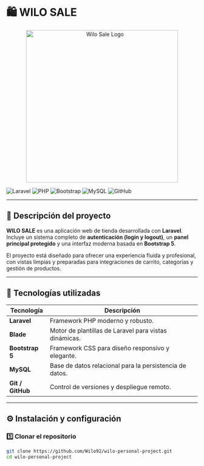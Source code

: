 # 🛍️ WILO SALE

<p align="center">
  <img src="https://raw.githubusercontent.com/Wilo92/wilo-personal-project/main/public/images/blade-banner.png" width="400" alt="Wilo Sale Logo">
</p>

![Laravel](https://img.shields.io/badge/Laravel-FF2D20?style=for-the-badge&logo=laravel&logoColor=white)
![PHP](https://img.shields.io/badge/PHP-777BB4?style=for-the-badge&logo=php&logoColor=white)
![Bootstrap](https://img.shields.io/badge/Bootstrap-7952B3?style=for-the-badge&logo=bootstrap&logoColor=white)
![MySQL](https://img.shields.io/badge/MySQL-00648B?style=for-the-badge&logo=mysql&logoColor=white)
![GitHub](https://img.shields.io/badge/GitHub-000?style=for-the-badge&logo=github&logoColor=white)

---

## 📖 Descripción del proyecto

**WILO SALE** es una aplicación web de tienda desarrollada con **Laravel**.  
Incluye un sistema completo de **autenticación (login y logout)**, un **panel principal protegido** y una interfaz moderna basada en **Bootstrap 5**.

El proyecto está diseñado para ofrecer una experiencia fluida y profesional, con vistas limpias y preparadas para integraciones de carrito, categorías y gestión de productos.

---

## 🚀 Tecnologías utilizadas

| Tecnología | Descripción |
|-------------|--------------|
| **Laravel** | Framework PHP moderno y robusto. |
| **Blade** | Motor de plantillas de Laravel para vistas dinámicas. |
| **Bootstrap 5** | Framework CSS para diseño responsivo y elegante. |
| **MySQL** | Base de datos relacional para la persistencia de datos. |
| **Git / GitHub** | Control de versiones y despliegue remoto. |

---

## ⚙️ Instalación y configuración

### 1️⃣ Clonar el repositorio
```bash
git clone https://github.com/Wilo92/wilo-personal-project.git
cd wilo-personal-project
